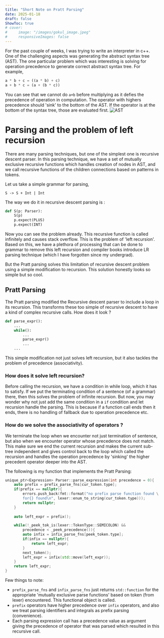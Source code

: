 ```yaml
---
title: "Short Note on Pratt Parsing"
date: 2025-01-18
draft: false
ShowToc: true
# cover:
#     image: "/images/gokul_image.jpeg"
#     responsiveImages: false
---
```


For the past couple of weeks, I was trying to write an interpreter in c++. One of the challenging aspects was generating the abstract syntax tree (AST). The one particular problem which was interesting is solving for operation precedence to generate correct abstract syntax tree. 
For example,
```python
a * b + c = ((a * b) + c)
a + b * c = (a + (b * c))
```

You can see that we cannot do `a+b` before multiplying as it defies the precedence of operation in computation. The operator with highers precedence should 'sink' to the bottom of the AST. If the operator is at the bottom of the syntax tree, those are evaluated first.
![AST](/images/ab4818d32f98cdde1f48a6c8459fce6f.png)
# Parsing and the problem of left recursion
There are many parsing techniques, but one of the simplest one is recursive descent parser. In this parsing technique, we have a set of mutually exclusive recursive functions which handles creation of nodes in AST, and we call recursive functions of the children connections based on patterns in tokens.

Let us take a simple grammar for parsing,
```
S -> S + Int | Int
```

The way we do it in recursive descent parsing is :
```python
def S(p: Parser):
	S(p)
	p.expect(PLUS)
	p.expect(INT)
```

Now you can see the problem already. This recursive function is called infinitely and causes stack overflow. This is the problem of 'left recursion'. Based on this, we have a plethora of processing that can be done to grammar to remove this left recursion and compiler books introduce LR parsing technique (which I have forgotten since my undergrad). 

But the Pratt parsing solves this limitation of recursive descent problem using a simple modification to recursion. This solution honestly looks so simple but so cool.

## Pratt Parsing

The Pratt parsing modified the Recursive descent parser to include a loop in its recursion. This transforms these too simple of recursive descent to have a kind of complex recursive calls. How does it look ?

```python
def parse_expr():
	...
	while():
		...
		parse_expr()
		...
	...
```


This simple modification not just solves left recursion, but it also tackles the problem of precedence (associativity). 
### How does it solve left recursion? 
Before calling the recursion, we have a condition in while loop, which it has to satisfy. If we put the terminating condition of a sentence (of a grammar) there, then this solves the problem of infinite recursion. But now, you may wonder why not just add the same condition in a `if` condition and let recursion handle the parsing. This is because if a function call ends then it ends, there is no handling of fallback due to operation precedence etc.

### How do we solve the associativity of operators ?
We terminate the loop when we encounter not just termination of sentence, but also when we encounter operator whose precedence does not match. This make sure we end the current recursion and makes the current sub-tree independent and gives control back to the loop which called the recursion and handles the operation precedence by 'sinking' the higher precedent operator deeper into the AST.

The following is my function that implements the Pratt Parsing:
```cpp
unique_ptr<Expression> Parser::parse_expression(int precedence = 0){
	auto prefix = prefix_parse_fns[cur_token.type];
	if(prefix == nullptr){
		errors.push_back(fmt::format("no prefix parse function found \
		for{} found\n", lexer::enum_to_string(cur_token.type)));
		return nullptr;
	}
	
	auto left_expr = prefix();

	while(!_peek_tok_is(lexer::TokenType::SEMICOLON) && 
		precedence < _peek_precedence()){
		auto infix = infix_parse_fns[peek_token.type];
		if(infix == nullptr){
			return left_expr;
		}
		next_token();
		left_expr = infix(std::move(left_expr));
	}
	return left_expr;
}
```

Few things to note:
- `prefix_parse_fns` and `infix_parse_fns` just returns `std::function` for the appropriate 'mutually exclusive parse functions' based on token (from lexer) encountered. This functional object is called.
- `prefix` operators have higher precedence over `infix` operators, and also we treat parsing identifiers and integrals as prefix parsing (convenience). 
- Each parsing expression call has a precedence value as argument giving the precedence of operator that was parsed which resulted in this recursive call.